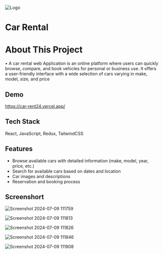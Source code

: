 ![Logo](https://cdn-icons-png.flaticon.com/512/2389/2389246.png)

# Car Rental

# About This Project

• A car rental web Application is an online platform where users can quickly browse, compare,
and book vehicles for personal or business use. It offers a user-friendly interface with a wide
selection of cars varying in make, model, size, and price

## Demo

https://car-rent24.vercel.app/

## Tech Stack

React, JavaScript, Redux, TailwindCSS

## Features

- Browse available cars with detailed information (make, model, year, price, etc.)
- Search for available cars based on dates and location
- Car images and descriptions
- Reservation and booking process

## Screenshort
![Screenshot 2024-07-09 111759](https://github.com/user-attachments/assets/bbbcfe00-bb21-4186-b680-eb937a1cfa5f)

![Screenshot 2024-07-09 111813](https://github.com/user-attachments/assets/795907c5-07a5-4ea3-b074-c9a784432855)

![Screenshot 2024-07-09 111826](https://github.com/user-attachments/assets/8cd4fb72-4cce-4f1c-86d0-81587e2dc149)

![Screenshot 2024-07-09 111846](https://github.com/user-attachments/assets/1daf71a4-d9b8-48d9-bc23-ca340f4e5f3d)

![Screenshot 2024-07-09 111908](https://github.com/user-attachments/assets/851d0044-d687-4d0b-aa68-f9e24679a736)
